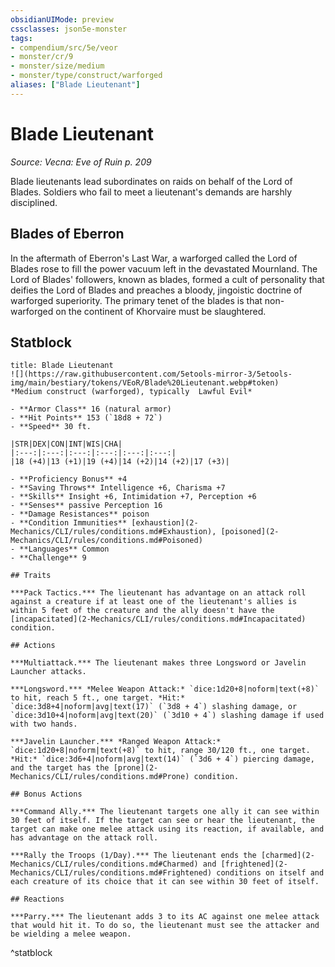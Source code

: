 ```yaml
---
obsidianUIMode: preview
cssclasses: json5e-monster
tags:
- compendium/src/5e/veor
- monster/cr/9
- monster/size/medium
- monster/type/construct/warforged
aliases: ["Blade Lieutenant"]
---
```

# Blade Lieutenant
*Source: Vecna: Eve of Ruin p. 209*  

Blade lieutenants lead subordinates on raids on behalf of the Lord of Blades. Soldiers who fail to meet a lieutenant's demands are harshly disciplined.

## Blades of Eberron

In the aftermath of Eberron's Last War, a warforged called the Lord of Blades rose to fill the power vacuum left in the devastated Mournland. The Lord of Blades' followers, known as blades, formed a cult of personality that deifies the Lord of Blades and preaches a bloody, jingoistic doctrine of warforged superiority. The primary tenet of the blades is that non-warforged on the continent of Khorvaire must be slaughtered.

## Statblock

```ad-statblock
title: Blade Lieutenant
![](https://raw.githubusercontent.com/5etools-mirror-3/5etools-img/main/bestiary/tokens/VEoR/Blade%20Lieutenant.webp#token)
*Medium construct (warforged), typically  Lawful Evil*

- **Armor Class** 16 (natural armor)
- **Hit Points** 153 (`18d8 + 72`)
- **Speed** 30 ft.

|STR|DEX|CON|INT|WIS|CHA|
|:---:|:---:|:---:|:---:|:---:|:---:|
|18 (+4)|13 (+1)|19 (+4)|14 (+2)|14 (+2)|17 (+3)|

- **Proficiency Bonus** +4
- **Saving Throws** Intelligence +6, Charisma +7
- **Skills** Insight +6, Intimidation +7, Perception +6
- **Senses** passive Perception 16
- **Damage Resistances** poison
- **Condition Immunities** [exhaustion](2-Mechanics/CLI/rules/conditions.md#Exhaustion), [poisoned](2-Mechanics/CLI/rules/conditions.md#Poisoned)
- **Languages** Common
- **Challenge** 9

## Traits

***Pack Tactics.*** The lieutenant has advantage on an attack roll against a creature if at least one of the lieutenant's allies is within 5 feet of the creature and the ally doesn't have the [incapacitated](2-Mechanics/CLI/rules/conditions.md#Incapacitated) condition.

## Actions

***Multiattack.*** The lieutenant makes three Longsword or Javelin Launcher attacks.

***Longsword.*** *Melee Weapon Attack:* `dice:1d20+8|noform|text(+8)` to hit, reach 5 ft., one target. *Hit:* `dice:3d8+4|noform|avg|text(17)` (`3d8 + 4`) slashing damage, or `dice:3d10+4|noform|avg|text(20)` (`3d10 + 4`) slashing damage if used with two hands.

***Javelin Launcher.*** *Ranged Weapon Attack:* `dice:1d20+8|noform|text(+8)` to hit, range 30/120 ft., one target. *Hit:* `dice:3d6+4|noform|avg|text(14)` (`3d6 + 4`) piercing damage, and the target has the [prone](2-Mechanics/CLI/rules/conditions.md#Prone) condition.

## Bonus Actions

***Command Ally.*** The lieutenant targets one ally it can see within 30 feet of itself. If the target can see or hear the lieutenant, the target can make one melee attack using its reaction, if available, and has advantage on the attack roll.

***Rally the Troops (1/Day).*** The lieutenant ends the [charmed](2-Mechanics/CLI/rules/conditions.md#Charmed) and [frightened](2-Mechanics/CLI/rules/conditions.md#Frightened) conditions on itself and each creature of its choice that it can see within 30 feet of itself.

## Reactions

***Parry.*** The lieutenant adds 3 to its AC against one melee attack that would hit it. To do so, the lieutenant must see the attacker and be wielding a melee weapon.
```
^statblock
